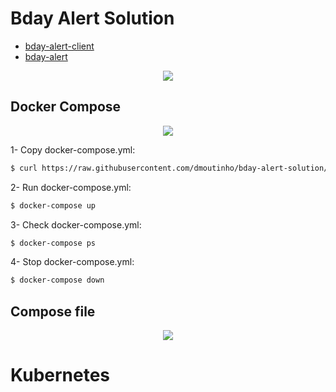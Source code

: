 # Bday Alert Solution

  - [bday-alert-client](https://github.com/dmoutinho/bday-alert-client)
  - [bday-alert](https://github.com/dmoutinho/bday-alert)

  <p align="center">
    <img src="https://docs.google.com/drawings/d/e/2PACX-1vTLvge8j48F-EDAz5TvUrqpuACDpxG7MLcid0roQZO2jzUfn6Cvm0SYmjxD7Jdm_RVH6r-ZPc5Vi6P2/pub?w=627&h=294" >
  </p>

## Docker Compose

<p align="center">
  <img src="https://docs.google.com/drawings/d/e/2PACX-1vSzTCFgX_-1e3cJzBIF8zihhGvvZhHPHad0rp6Ep8PFB2K7REnZa453XVBiY9celLDgKvL8M8oIupkh/pub?w=553&h=275">
</p>

1- Copy docker-compose.yml:
```sh
$ curl https://raw.githubusercontent.com/dmoutinho/bday-alert-solution/master/docker-compose/docker-compose.yml > docker-compose.yml
```

2- Run docker-compose.yml:

```sh
$ docker-compose up
```

3- Check docker-compose.yml:

```sh
$ docker-compose ps
```

4- Stop docker-compose.yml:

```sh
$ docker-compose down
```

## Compose file
<p align="center">
  <img src="https://docs.google.com/drawings/d/e/2PACX-1vRJ2zG7IYAzzyC14RtIqQxVm4tSeqD6yzPD_ea4pCJLP12-B4W6yFeD6WplrBQEX2hLfouvqHKU-bRN/pub?w=579&h=693">
</p>

# Kubernetes

